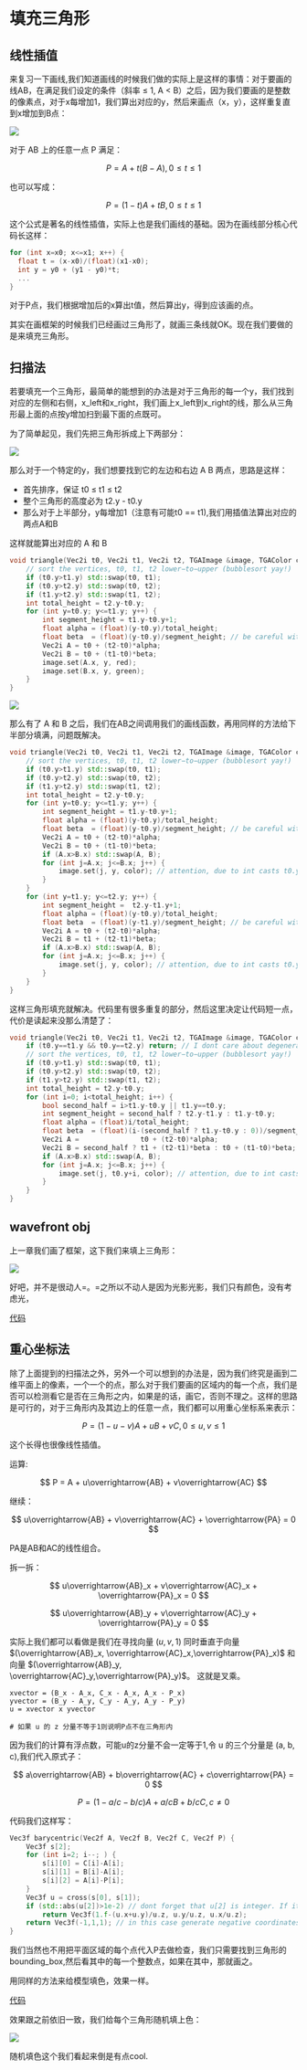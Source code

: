 # 填充三角形

## 线性插值


来复习一下画线,我们知道画线的时候我们做的实际上是这样的事情：对于要画的线AB，在满足我们设定的条件（斜率 ≤ 1, A < B）之后，因为我们要画的是整数的像素点，对于x每增加1，我们算出对应的y，然后来画点（x，y），这样重复直到x增加到B点：

![](Bresenham.png)

对于 AB 上的任意一点 P 满足：

$$
P = A + t(B - A), 0 \le t \le 1
$$

也可以写成：

$$
P = (1 - t)A + tB , 0 \le t \le 1
$$


这个公式是著名的线性插值，实际上也是我们画线的基础。因为在画线部分核心代码长这样：


```C++
for (int x=x0; x<=x1; x++) {
  float t = (x-x0)/(float)(x1-x0);
  int y = y0 + (y1 - y0)*t;
  ...
}
```

对于P点，我们根据增加后的x算出t值，然后算出y，得到应该画的点。


其实在画框架的时候我们已经画过三角形了，就画三条线就OK。现在我们要做的是来填充三角形。


## 扫描法


若要填充一个三角形，最简单的能想到的办法是对于三角形的每一个y，我们找到对应的左侧和右侧，x\_left和x\_right，我们画上x\_left到x\_right的线，那么从三角形最上面的点按y增加扫到最下面的点既可。

为了简单起见，我们先把三角形拆成上下两部分：

![](upper_down_triangle.png)

那么对于一个特定的y，我们想要找到它的左边和右边 A B 两点，思路是这样：

- 首先排序，保证 t0 ≤ t1 ≤ t2
- 整个三角形的高度必为 t2.y - t0.y
- 那么对于上半部分，y每增加1（注意有可能t0 == t1),我们用插值法算出对应的两点A和B

这样就能算出对应的 A 和 B

 
```C++
void triangle(Vec2i t0, Vec2i t1, Vec2i t2, TGAImage &image, TGAColor color) { 
    // sort the vertices, t0, t1, t2 lower−to−upper (bubblesort yay!) 
    if (t0.y>t1.y) std::swap(t0, t1); 
    if (t0.y>t2.y) std::swap(t0, t2); 
    if (t1.y>t2.y) std::swap(t1, t2); 
    int total_height = t2.y-t0.y; 
    for (int y=t0.y; y<=t1.y; y++) { 
        int segment_height = t1.y-t0.y+1; 
        float alpha = (float)(y-t0.y)/total_height; 
        float beta  = (float)(y-t0.y)/segment_height; // be careful with divisions by zero 
        Vec2i A = t0 + (t2-t0)*alpha; 
        Vec2i B = t0 + (t1-t0)*beta; 
        image.set(A.x, y, red); 
        image.set(B.x, y, green); 
    } 
}
```

![](triangle_left_right.png)

那么有了 A 和 B 之后，我们在AB之间调用我们的画线函数，再用同样的方法给下半部分填满，问题既解决。

```C++
void triangle(Vec2i t0, Vec2i t1, Vec2i t2, TGAImage &image, TGAColor color) { 
    // sort the vertices, t0, t1, t2 lower−to−upper (bubblesort yay!) 
    if (t0.y>t1.y) std::swap(t0, t1); 
    if (t0.y>t2.y) std::swap(t0, t2); 
    if (t1.y>t2.y) std::swap(t1, t2); 
    int total_height = t2.y-t0.y; 
    for (int y=t0.y; y<=t1.y; y++) { 
        int segment_height = t1.y-t0.y+1; 
        float alpha = (float)(y-t0.y)/total_height; 
        float beta  = (float)(y-t0.y)/segment_height; // be careful with divisions by zero 
        Vec2i A = t0 + (t2-t0)*alpha; 
        Vec2i B = t0 + (t1-t0)*beta; 
        if (A.x>B.x) std::swap(A, B); 
        for (int j=A.x; j<=B.x; j++) { 
            image.set(j, y, color); // attention, due to int casts t0.y+i != A.y 
        } 
    } 
    for (int y=t1.y; y<=t2.y; y++) { 
        int segment_height =  t2.y-t1.y+1; 
        float alpha = (float)(y-t0.y)/total_height; 
        float beta  = (float)(y-t1.y)/segment_height; // be careful with divisions by zero 
        Vec2i A = t0 + (t2-t0)*alpha; 
        Vec2i B = t1 + (t2-t1)*beta; 
        if (A.x>B.x) std::swap(A, B); 
        for (int j=A.x; j<=B.x; j++) { 
            image.set(j, y, color); // attention, due to int casts t0.y+i != A.y 
        } 
    } 
}
```

这样三角形填充就解决。代码里有很多重复的部分，然后这里决定让代码短一点，代价是读起来没那么清楚了：

```C++ 
void triangle(Vec2i t0, Vec2i t1, Vec2i t2, TGAImage &image, TGAColor color) { 
    if (t0.y==t1.y && t0.y==t2.y) return; // I dont care about degenerate triangles 
    // sort the vertices, t0, t1, t2 lower−to−upper (bubblesort yay!) 
    if (t0.y>t1.y) std::swap(t0, t1); 
    if (t0.y>t2.y) std::swap(t0, t2); 
    if (t1.y>t2.y) std::swap(t1, t2); 
    int total_height = t2.y-t0.y; 
    for (int i=0; i<total_height; i++) { 
        bool second_half = i>t1.y-t0.y || t1.y==t0.y; 
        int segment_height = second_half ? t2.y-t1.y : t1.y-t0.y; 
        float alpha = (float)i/total_height; 
        float beta  = (float)(i-(second_half ? t1.y-t0.y : 0))/segment_height; // be careful: with above conditions no division by zero here 
        Vec2i A =               t0 + (t2-t0)*alpha; 
        Vec2i B = second_half ? t1 + (t2-t1)*beta : t0 + (t1-t0)*beta; 
        if (A.x>B.x) std::swap(A, B); 
        for (int j=A.x; j<=B.x; j++) { 
            image.set(j, t0.y+i, color); // attention, due to int casts t0.y+i != A.y 
        } 
    } 
}
```

## wavefront obj

上一章我们画了框架，这下我们来填上三角形：

![](filledframe.png)

好吧，并不是很动人=。=之所以不动人是因为光影光影，我们只有颜色，没有考虑光，

[代码](https://github.com/KrisYu/tinyrender/tree/master/code/03_filledtriangle)

## 重心坐标法


除了上面提到的扫描法之外，另外一个可以想到的办法是，因为我们终究是画到二维平面上的像素，一个一个的点，那么对于我们要画的区域内的每一个点，我们是否可以检测看它是否在三角形之内，如果是的话，画它，否则不理之。这样的思路是可行的，对于三角形内及其边上的任意一点，我们都可以用重心坐标系来表示：


$$
P = (1 - u - v)A + uB + vC, 0 \le u,v \le 1
$$

这个长得也很像线性插值。


运算:

$$
P = A + u\overrightarrow{AB}  + v\overrightarrow{AC} 
$$

继续：

$$
u\overrightarrow{AB}  + v\overrightarrow{AC} + \overrightarrow{PA} = 0
$$

PA是AB和AC的线性组合。



拆一拆：

$$
u\overrightarrow{AB}_x  + v\overrightarrow{AC}_x + \overrightarrow{PA}_x = 0
$$

$$
u\overrightarrow{AB}_y  + v\overrightarrow{AC}_y + \overrightarrow{PA}_y = 0
$$

实际上我们都可以看做是我们在寻找向量 $(u, v, 1)$ 同时垂直于向量 $(\overrightarrow{AB}_x, \overrightarrow{AC}_x,\overrightarrow{PA}_x)$ 和向量 $(\overrightarrow{AB}_y, \overrightarrow{AC}_y,\overrightarrow{PA}_y)$。 这就是叉乘。


```
xvector = (B_x - A_x, C_x - A_x, A_x - P_x)
yvector = (B_y - A_y, C_y - A_y, A_y - P_y)
u = xvector x yvector

# 如果 u 的 z 分量不等于1则说明P点不在三角形内
```

因为我们的计算有浮点数，可能u的z分量不会一定等于1,令 u 的三个分量是 (a, b, c),我们代入原式子：

$$
a\overrightarrow{AB}  + b\overrightarrow{AC} + c\overrightarrow{PA} = 0
$$


$$
P = (1 - a/c - b/c)A +  a/cB + b/cC, c \ne 0
$$

代码我们这样写：

```C++
Vec3f barycentric(Vec2f A, Vec2f B, Vec2f C, Vec2f P) {
    Vec3f s[2];
    for (int i=2; i--; ) {
        s[i][0] = C[i]-A[i];
        s[i][1] = B[i]-A[i];
        s[i][2] = A[i]-P[i];
    }
    Vec3f u = cross(s[0], s[1]);
    if (std::abs(u[2])>1e-2) // dont forget that u[2] is integer. If it is zero then triangle ABC is degenerate
        return Vec3f(1.f-(u.x+u.y)/u.z, u.y/u.z, u.x/u.z);
    return Vec3f(-1,1,1); // in this case generate negative coordinates, it will be thrown away by the rasterizator
}
```

我们当然也不用把平面区域的每个点代入P去做检查，我们只需要找到三角形的 bounding_box,然后看其中的每一个整数点，如果在其中，那就画之。

用同样的方法来给模型填色，效果一样。

[代码](https://github.com/KrisYu/tinyrender/tree/master/code/04_barycentricfilled)

效果跟之前依旧一致，我们给每个三角形随机填上色：

![](filledrandom.png)

随机填色这个我们看起来倒是有点cool.

